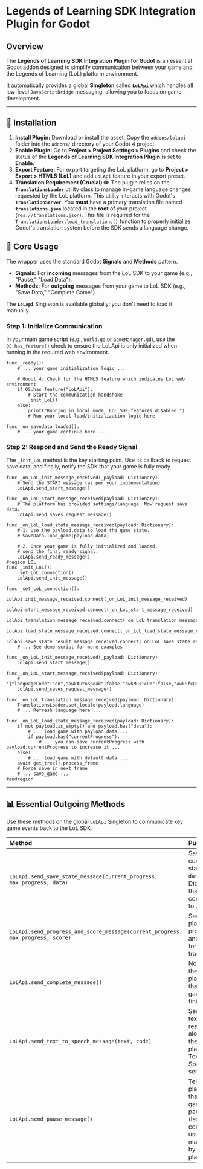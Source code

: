 # Legends of Learning SDK Integration Plugin for Godot

## Overview

The **Legends of Learning SDK Integration Plugin for Godot** is an essential Godot addon designed to simplify communication between your game and the Legends of Learning (LoL) platform environment.

It automatically provides a global **Singleton** called **`LoLApi`** which handles all low-level `JavaScriptBridge` messaging, allowing you to focus on game development.

-----

## 🚀 Installation

1.  **Install Plugin:** Download or install the asset. Copy the `addons/lolapi` folder into the `addons/` directory of your Godot 4 project.
2.  **Enable Plugin:** Go to **Project \> Project Settings \> Plugins** and check the status of the **Legends of Learning SDK Integration Plugin** is set to **Enable**.
3.  **Export Feature:** For export targeting the LoL platform, go to **Project \> Export \> HTML5 (LoL)** and add `LoLApi` feature in your export preset.
4.  **Translation Requirement (Crucial) 🌐:** The plugin relies on the **`TranslationsLoader`** utility class to manage in-game language changes requested by the LoL platform. This utility interacts with Godot's **`TranslationServer`**. You **must** have a primary translation file named **`translations.json`** located in the **root** of your project (`res://translations.json`). This file is required for the `TranslationsLoader.load_translations()` function to properly initialize Godot's translation system before the SDK sends a language change.

## 🔌 Core Usage

The wrapper uses the standard Godot **Signals** and **Methods** pattern.

  * **Signals:** For **incoming** messages from the LoL SDK to your game (e.g., "Pause," "Load Data").
  * **Methods:** For **outgoing** messages from your game to LoL SDK (e.g., "Save Data," "Complete Game").

The **`LoLApi`** Singleton is available globally; you don't need to load it manually.

### Step 1: Initialize Communication

In your main game script (e.g., `World.gd` or `GameManager.gd`), use the `OS.has_feature()` check to ensure the LoLApi is only initialized when running in the required web environment.

```gdscript
func _ready():
    # ... your game initialization logic ...

    # Godot 4: Check for the HTML5 feature which indicates LoL web environment
    if OS.has_feature("LoLApi"): 
        # Start the communication handshake
        _init_LoL()
    else:
        print("Running in local mode. LoL SDK features disabled.")
        # Run your local load/initialization logic here

func _on_savedata_loaded():
    # ... your game continue here ...
```

### Step 2: Respond and Send the Ready Signal

The `_init_LoL` method is the key starting point. Use its callback to request save data, and finally, notify the SDK that your game is fully ready.

```gdscript
func _on_LoL_init_message_received(_payload: Dictionary):
    # Send the START message (as per your implementation)
    LoLApi.send_start_message() 

func _on_LoL_start_message_received(payload: Dictionary):
    # The platform has provided settings/language. Now request save data.
    LoLApi.send_saves_request_message()
    
func _on_LoL_load_state_message_received(payload: Dictionary):
    # 1. Use the payload.data to load the game state.
    # SaveData.load_game(payload.data)
    
    # 2. Once your game is fully initialized and loaded, 
    # send the final ready signal.
    LoLApi.send_ready_message()
#region LOL
func _init_LoL():
	_set_LoL_connection()
	LolApi.send_init_message()

func _set_LoL_connection():
	LolApi.init_message_received.connect(_on_LoL_init_message_received)
	LolApi.start_message_received.connect(_on_LoL_start_message_received)
	LolApi.translation_message_received.connect(_on_LoL_translation_message_received)
	LolApi.load_state_message_received.connect(_on_LoL_load_state_message_received)
	LolApi.save_state_result_message_received.connect(_on_LoL_save_state_result_message_received)
	# ... See demo script for more examples

func _on_LoL_init_message_received(_payload: Dictionary):
	LolApi.send_start_message()

func _on_LoL_start_message_received(payload: Dictionary):
	# '{"languageCode":"en","awkAutoSpeak":false,"awkMusicOn":false,"awkSfxOn":false}'}
	LolApi.send_saves_request_message()

func _on_LoL_translation_message_received(payload: Dictionary):
	TranslationsLoader.set_locale(payload.language)
	# ... Refresh language here ...
	
func _on_LoL_load_state_message_received(payload: Dictionary):
	if not payload.is_empty() and payload.has("data"):
		# ... load_game with payload.data ...
		if payload.has("currentProgress"):
			# ... you can save currentProgress with payload.currentProgress to increase it ...
	else:
		# ... load_game with default data ...
	await get_tree().process_frame
	# Force save in next frame
	# ... save_game ...
#endregion
```

-----

## 📊 Essential Outgoing Methods

Use these methods on the global `LoLApi` Singleton to communicate key game events back to the LoL SDK:

| Method | Purpose |
| :--- | :--- |
| `LoLApi.send_save_state_message(current_progress, max_progress, data)` | Saves the current state. `data` is a Dictionary that is converted to JSON. |
| `LoLApi.send_progress_and_score_message(current_progress, max_progress, score)` | Sends the player's progress and score for tracking. |
| `LoLApi.send_complete_message()` | Notifies the platform that the game has finished. |
| `LoLApi.send_text_to_speech_message(text, code)` | Sends text to be read aloud by the platform's Text-to-Speech service. |
| `LoLApi.send_pause_message()` | Tells the platform that the game is pausing (less common, usually managed by the platform). |